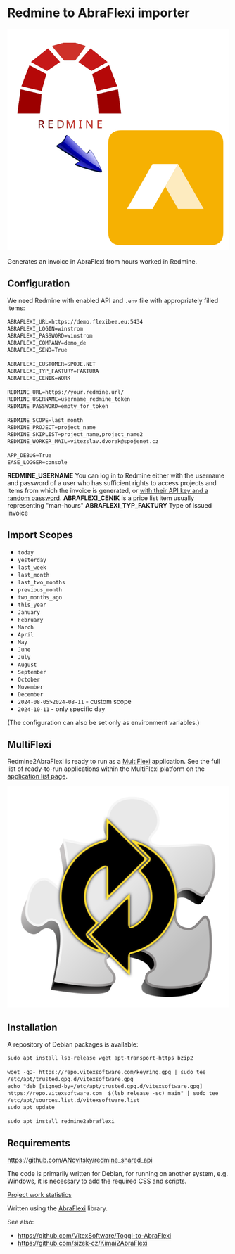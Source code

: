 Redmine to AbraFlexi importer
=============================

![Logo](redmine2abraflexi.svg?raw=true "Project Logo")

Generates an invoice in AbraFlexi from hours worked in Redmine.

Configuration
-------------

We need Redmine with enabled API and `.env` file with appropriately filled items:

```env
ABRAFLEXI_URL=https://demo.flexibee.eu:5434
ABRAFLEXI_LOGIN=winstrom
ABRAFLEXI_PASSWORD=winstrom
ABRAFLEXI_COMPANY=demo_de
ABRAFLEXI_SEND=True

ABRAFLEXI_CUSTOMER=SPOJE.NET
ABRAFLEXI_TYP_FAKTURY=FAKTURA
ABRAFLEXI_CENIK=WORK

REDMINE_URL=https://your.redmine.url/
REDMINE_USERNAME=username_redmine_token
REDMINE_PASSWORD=empty_for_token

REDMINE_SCOPE=last_month
REDMINE_PROJECT=project_name
REDMINE_SKIPLIST=project_name,project_name2
REDMINE_WORKER_MAIL=vitezslav.dvorak@spojenet.cz

APP_DEBUG=True
EASE_LOGGER=console
```

**REDMINE_USERNAME**     You can log in to Redmine either with the username and password of a user who has sufficient rights to access projects and items from which the invoice is generated, or [with their API key and a random password](http://www.redmine.org/projects/redmine/wiki/Rest_api#Authentication).
**ABRAFLEXI_CENIK**       is a price list item usually representing "man-hours"
**ABRAFLEXI_TYP_FAKTURY** Type of issued invoice

Import Scopes
-------------

  * `today` 
  * `yesterday`
  * `last_week`
  * `last_month`
  * `last_two_months`
  * `previous_month` 
  * `two_months_ago`
  * `this_year` 
  * `January`  
  * `February` 
  * `March` 
  * `April` 
  * `May` 
  * `June` 
  * `July` 
  * `August` 
  * `September` 
  * `October` 
  * `November` 
  * `December` 
  * `2024-08-05>2024-08-11` - custom scope 
  * `2024-10-11` - only specific day


(The configuration can also be set only as environment variables.)

MultiFlexi
----------

Redmine2AbraFlexi is ready to run as a [MultiFlexi](https://multiflexi.eu) application.
See the full list of ready-to-run applications within the MultiFlexi platform on the [application list page](https://www.multiflexi.eu/apps.php).

[![MultiFlexi App](https://github.com/VitexSoftware/MultiFlexi/blob/main/doc/multiflexi-app.svg)](https://www.multiflexi.eu/apps.php)


Installation
------------

A repository of Debian packages is available:

```shell
sudo apt install lsb-release wget apt-transport-https bzip2

wget -qO- https://repo.vitexsoftware.com/keyring.gpg | sudo tee /etc/apt/trusted.gpg.d/vitexsoftware.gpg
echo "deb [signed-by=/etc/apt/trusted.gpg.d/vitexsoftware.gpg]  https://repo.vitexsoftware.com  $(lsb_release -sc) main" | sudo tee /etc/apt/sources.list.d/vitexsoftware.list
sudo apt update

sudo apt install redmine2abraflexi
```

Requirements
------------

https://github.com/ANovitsky/redmine_shared_api

The code is primarily written for Debian, for running on another system, e.g. Windows, it is necessary to add the required CSS and scripts.

[Project work statistics](https://wakatime.com/@5abba9ca-813e-43ac-9b5f-b1cfdf3dc1c7/projects/zgctsnwibv)

Written using the [AbraFlexi](https://github.com/Spoje-NET/php-abraflexi) library.

See also:

 * https://github.com/VitexSoftware/Toggl-to-AbraFlexi
 * https://github.com/sizek-cz/Kimai2AbraFlexi
